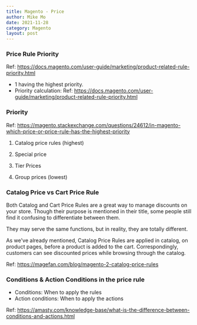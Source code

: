 ```yaml
---
title: Magento - Price
author: Mike Mo
date: 2021-11-28
category: Magento
layout: post
---
```


### Price Rule Priority
Ref: https://docs.magento.com/user-guide/marketing/product-related-rule-priority.html
- 1 having the highest priority.
- Priority calculation:
  Ref: https://docs.magento.com/user-guide/marketing/product-related-rule-priority.html

### Priority
Ref: https://magento.stackexchange.com/questions/24612/in-magento-which-price-or-price-rule-has-the-highest-priority

1) Catalog price rules (highest)

2) Special price

3) Tier Prices

4) Group prices (lowest)

### Catalog Price vs Cart Price Rule
Both Catalog and Cart Price Rules are a great way to manage discounts on your store. Though their purpose is mentioned in their title, some people still find it confusing to differentiate between them.

They may serve the same functions, but in reality, they are totally different.

As we've already mentioned, Catalog Price Rules are applied in catalog, on product pages, before a product is added to the cart. Correspondingly, customers can see discounted prices while browsing through the catalog. 

Ref: https://magefan.com/blog/magento-2-catalog-price-rules

### Conditions & Action Conditions in the price rule
- Conditions:
  When to apply the rules
- Action conditions:
  When to apply the actions
  
Ref: https://amasty.com/knowledge-base/what-is-the-difference-between-conditions-and-actions.html
